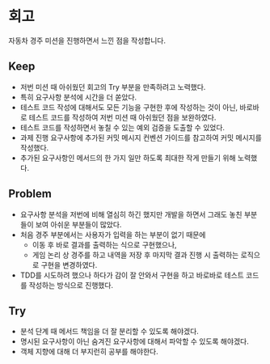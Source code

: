 # 회고

자동차 경주 미션을 진행하면서 느낀 점을 작성합니다.

## Keep

- 저번 미션 때 아쉬웠던 회고의 Try 부분을 만족하려고 노력했다.
- 특히 요구사항 분석에 시간을 더 쏟았다.
- 테스트 코드 작성에 대해서도 모든 기능을 구현한 후에 작성하는 것이 아닌, 바로바로 테스트 코드를 작성하여 저번 미션 때 아쉬웠던 점을 보완하였다.
- 테스트 코드를 작성하면서 놓칠 수 있는 예외 검증을 도출할 수 있었다.
- 과제 진행 요구사항에 추가된 커밋 메시지 컨벤션 가이드를 참고하여 커밋 메시지를 작성했다.
- 추가된 요구사항인 메서드의 한 가지 일만 하도록 최대한 작게 만들기 위해 노력했다.

## Problem

- 요구사항 분석을 저번에 비해 열심히 하긴 했지만 개발을 하면서 그래도 놓친 부분들이 보여 아쉬운 부분들이 많았다.
- 처음 경주 부분에서는 사용자가 입력을 하는 부분이 없기 때문에
    - 이동 후 바로 결과를 출력하는 식으로 구현했으나,
    - 게임 논리 상 경주를 하고 내역을 저장 후 마지막 결과 진행 시 출력하는 로직으로 구현을 변경하였다.
- TDD를 시도하려 했으나 하다가 감이 잘 안와서 구현을 하고 바로바로 테스트 코드를 작성하는 방식으로 진행했다.

## Try

- 분석 단계 때 메서드 책임을 더 잘 분리할 수 있도록 해야겠다.
- 명시된 요구사항이 아닌 숨겨진 요구사항에 대해서 파악할 수 있도록 해야겠다.
- 객체 지향에 대해 더 부지런히 공부를 해야한다.